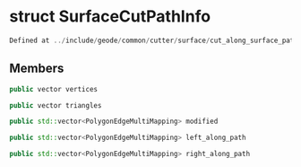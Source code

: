 # struct SurfaceCutPathInfo

```cpp
Defined at ../include/geode/common/cutter/surface/cut_along_surface_path.h#21
```

## Members

```cpp
public vector vertices

```

```cpp
public vector triangles

```

```cpp
public std::vector<PolygonEdgeMultiMapping> modified

```

```cpp
public std::vector<PolygonEdgeMultiMapping> left_along_path

```

```cpp
public std::vector<PolygonEdgeMultiMapping> right_along_path

```



